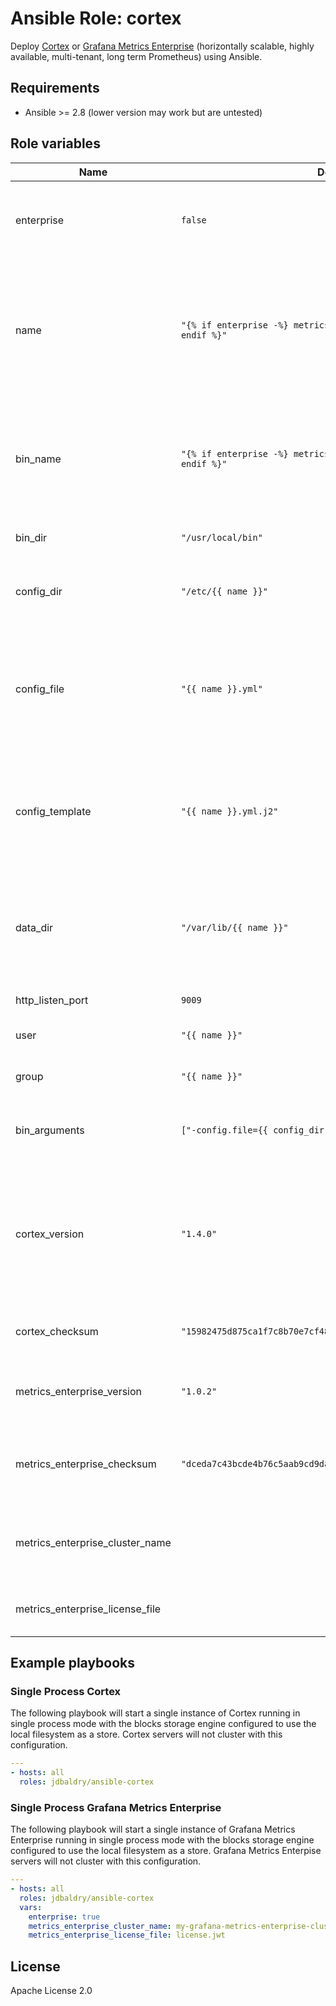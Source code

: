 # Ansible Role: cortex

Deploy [Cortex](https://github.com/cortexproject/cortex) or [Grafana Metrics Enterprise](https://grafana.com/products/metrics-enterprise/) (horizontally scalable, highly available, multi-tenant, long term Prometheus) using Ansible.

## Requirements

- Ansible >= 2.8 (lower version may work but are untested)

## Role variables

| Name | Default value | Description |
| ---- | ------------- | ----------- |
| enterprise | `false` | Set to `true` to deploy Grafana Metrics Enterprise instead of Cortex. |
| name | `"{% if enterprise -%} metrics-enterprise {%- else -%} cortex {%- endif %}"` | Name of the service, used to interpolate file names, service names, etc.. `name` is parameterized for use with different targets like `compactor`. |
| bin\_name | `"{% if enterprise -%} metrics-enterprise {%- else -%} cortex {%- endif %}"` | Name of the binary on the remote system. Parameterized so that multiple services on a single host can use the same binary. |
| bin\_dir | `"/usr/local/bin"` | Directory in which to install the binary. |
| config\_dir | `"/etc/{{ name }}"` | Directory in which configuration files are stored. |
| config\_file | `"{{ name }}.yml"` | Name of the configuration file. Combined with `config\_dir` for the absolute path to the servers configuration file. |
| config\_template | `"{{ name }}.yml.j2"` | Name of the local template file used for templating the Cortex/Grafana Metrics Enterprise configuration file. |
| data\_dir | `"/var/lib/{{ name }}"` | Directory used as the users home directory and where server files (like the write-ahead log) are stored by default. |
| http\_listen\_port | `9009` | Server HTTP port. |
| user | `"{{ name }}"` | Name for the user running the server. |
| group | `"{{ name }}"` | Name for the group running the server. |
| bin\_arguments | `["-config.file={{ config_dir }}/{{ config_file }}"]` | List of command line arguments passed to the binary. |
| cortex\_version | `"1.4.0"` | Cortex version without leading 'v'. If "latest" is used, the playbook will download the latest. Using "latest" is not recommended for production use. |
| cortex\_checksum | `"15982475d875ca1f7c8b70e7cf48b0c5ad850d7eb73f8789c0a60bf57effac57"` | SHA256 checksum for the Cortex binary. |
| metrics\_enterprise\_version | `"1.0.2"` | Grafana Metrics Enterprise version without a leading 'v'. |
| metrics\_enterprise\_checksum | `"dceda7c43bcde4b76c5aab9cd9da1db7aa01df5f99dec2bdfcceaf49ecafb708"` | SHA256 checksum for the Grafana Metrics Enterprise binary. |
| metrics\_enterprise\_cluster\_name | | Name of the cluster configured in the Grafana Labs issued license file. |
| metrics\_enterprise\_license_file | | Name of the Grafana Labs issued license file. |


## Example playbooks

### Single Process Cortex

The following playbook will start a single instance of Cortex running in single process mode with the blocks storage engine configured to use the local filesystem as a store. Cortex servers will not cluster with this configuration.

```yaml
---
- hosts: all
  roles: jdbaldry/ansible-cortex
```

### Single Process Grafana Metrics Enterprise

The following playbook will start a single instance of Grafana Metrics Enterprise running in single process mode with the blocks storage engine configured to use the local filesystem as a store.
Grafana Metrics Enterpise servers will not cluster with this configuration.

```yaml
---
- hosts: all
  roles: jdbaldry/ansible-cortex
  vars:
    enterprise: true
    metrics_enterprise_cluster_name: my-grafana-metrics-enterprise-cluster
    metrics_enterprise_license_file: license.jwt
```

## License

Apache License 2.0

